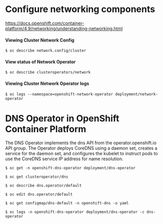 # Configure networking components

https://docs.openshift.com/container-platform/4.9/networking/understanding-networking.html


#### Viewing Cluster Network Config

```
$ oc describe network.config/cluster
```

#### View status of Network Operator

```
$ oc describe clusteroperators/network
```


#### Viewing Cluster Network Operator logs

```
$ oc logs --namespace=openshift-network-operator deployment/network-operator

```

# DNS Operator in OpenShift Container Platform

The DNS Operator implements the dns API from the operator.openshift.io API group. The Operator deploys CoreDNS using a daemon set, creates a service for the daemon set, and configures the kubelet to instruct pods to use the CoreDNS service IP address for name resolution.

```
$ oc get -n openshift-dns-operator deployment/dns-operator

$ oc get clusteroperator/dns

$ oc describe dns.operator/default

$ oc edit dns.operator/default

$ oc get configmap/dns-default -n openshift-dns -o yaml

$ oc logs -n openshift-dns-operator deployment/dns-operator -c dns-operator

```
